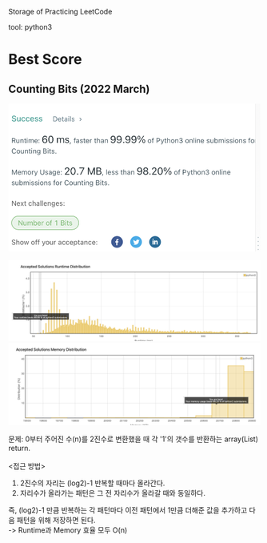 
Storage of Practicing LeetCode

tool: python3

# Best Score

## Counting Bits (2022 March)

![Alt text](March/storage/CountingBits_Summary.png)

![Alt text](March/storage/CountingBits_Speed.png)
![Alt text](March/storage/CountingBits_Memory.png)

문제: 0부터 주어진 수(n)를 2진수로 변환했을 때 각 '1'의 갯수를 반환하는 array(List) return.<br><br>
<접근 방법>
1. 2진수의 자리는 (log2)-1 반복할 때마다 올라간다.
2. 자리수가 올라가는 패턴은 그 전 자리수가 올라갈 때와 동일하다.<br>

즉, (log2)-1 만큼 반복하는 각 패턴마다 이전 패턴에서 1만큼 더해준 값을 추가하고 다음 패턴을 위해 저장하면 된다.<br>
-> Runtime과 Memory 효율 모두 O(n)

